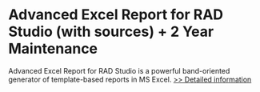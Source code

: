 # Advanced Excel Report for RAD Studio (with sources) + 2 Year Maintenance
Advanced Excel Report for RAD Studio is a powerful band-oriented generator of template-based reports in MS Excel.
[>> Detailed information](https://secure.shareit.com/shareit/product.html?productid=300068137&affiliateid=200057808)